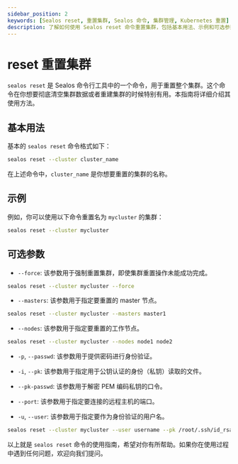 ```yaml
---
sidebar_position: 2
keywords: [Sealos reset, 重置集群, Sealos 命令, 集群管理, Kubernetes 重置]
description: 了解如何使用 Sealos reset 命令重置集群，包括基本用法、示例和可选参数，确保集群管理更高效。
---
```


# reset 重置集群

`sealos reset` 是 Sealos 命令行工具中的一个命令，用于重置整个集群。这个命令在你想要彻底清空集群数据或者重建集群的时候特别有用。本指南将详细介绍其使用方法。

## 基本用法

基本的 `sealos reset` 命令格式如下：

```bash
sealos reset --cluster cluster_name
```

在上述命令中，`cluster_name` 是你想要重置的集群的名称。

## 示例

例如，你可以使用以下命令重置名为 `mycluster` 的集群：

```bash
sealos reset --cluster mycluster
```

## 可选参数

- `--force`: 该参数用于强制重置集群，即使集群重置操作未能成功完成。

```bash
sealos reset --cluster mycluster --force
```

- `--masters`: 该参数用于指定要重置的 master 节点。

```bash
sealos reset --cluster mycluster --masters master1
```

- `--nodes`: 该参数用于指定要重置的工作节点。

```bash
sealos reset --cluster mycluster --nodes node1 node2
```

- `-p`, `--passwd`: 该参数用于提供密码进行身份验证。

- `-i`, `--pk`: 该参数用于指定用于公钥认证的身份（私钥）读取的文件。

- `--pk-passwd`: 该参数用于解密 PEM 编码私钥的口令。

- `--port`: 该参数用于指定要连接的远程主机的端口。

- `-u`, `--user`: 该参数用于指定要作为身份验证的用户名。

```bash
sealos reset --cluster mycluster --user username --pk /root/.ssh/id_rsa --pk-passwd yourpassword
```

以上就是 `sealos reset` 命令的使用指南，希望对你有所帮助。如果你在使用过程中遇到任何问题，欢迎向我们提问。